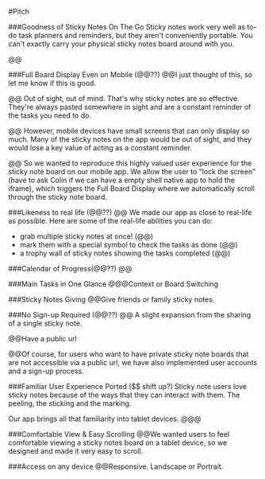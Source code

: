 #Pitch

###Goodness of Sticky Notes On The Go
Sticky notes work very well as to-do task planners and reminders, but they aren't conveniently portable. You can't exactly carry your physical sticky notes board around with you.

@@

###Full Board Display Even on Mobile (@@??)
@@I just thought of this, so let me know if this is good.

@@ Out of sight, out of mind. That's why sticky notes are so effective. They're always pasted somewhere in sight and are a constant reminder of the tasks you need to do.

@@ However, mobile devices have small screens that can only display so much. Many of the sticky notes on the app would be out of sight, and they would lose a key value of acting as a constant reminder.

@@ So we wanted to reproduce this highly valued user experience for the sticky note board on our mobile app. We allow the user to "lock the screen" (have to ask Colin if we can have a empty shell native app to hold the iframe), which triggers the Full Board Display where we automatically scroll through the sticky note board.

###Likeness to real life (@@??)
@@ We made our app as close to real-life as possible. Here are some of the real-life abilities you can do:

* grab multiple sticky notes at once! (@@)
* mark them with a special symbol to check the tasks as done (@@)
* a trophy wall of sticky notes showing the tasks completed (@@)

###Calendar of Progress(@@??)
@@ 


###Main Tasks in One Glance
@@@Context or Board Switching

###Sticky Notes Giving
@@Give friends or family sticky notes.

###No Sign-up Required (@@??)
@@ A slight expansion from the sharing of a single sticky note.

@@Have a public url

@@Of course, for users who want to have private sticky note boards that are not accessible via a public url, we have also implemented user accounts and a sign-up process.

###Familiar User Experience Ported ($$ shift up?)
Sticky note users love sticky notes because of the ways that they can interact with them. The peeling, the sticking and the marking.

Our app brings all that familiarity into tablet devices. @@@

###Comfortable View & Easy Scrolling
@@We wanted users to feel comfortable viewing a sticky notes board on a tablet device, so we designed and made it very easy to scroll.

###Access on any device
@@Responsive. Landscape or Portrait.








